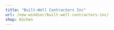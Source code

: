 ```yaml
---
title: "Built-Well Contractors Inc"
url: /new-windsor/built-well-contractors-inc/
shop: Küchen
---
```

